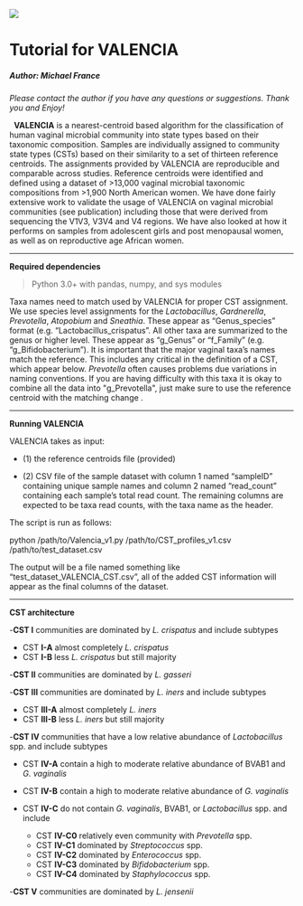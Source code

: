 ![](https://github.com/ravel-lab/VALENCIA/blob/master/valencia_logo.png)
# Tutorial for VALENCIA

##### Author: Michael France

*Please contact the author if you have any questions or suggestions. Thank you and Enjoy!*

&nbsp;
**VALENCIA** is a nearest-centroid based algorithm for the classification of human vaginal microbial community into state types based on their taxonomic composition. Samples are individually assigned to community state types (CSTs) based on their similarity to a set of thirteen reference centroids. The assignments provided by VALENCIA are reproducible and comparable across studies. Reference centroids were identified and defined using a dataset of >13,000 vaginal microbial taxonomic compositions from >1,900 North American women. We have done fairly extensive work to validate the usage of VALENCIA on vaginal microbial communities (see publication) including those that were derived from sequencing the V1V3, V3V4 and V4 regions. We have also looked at how it performs on samples from adolescent girls and post menopausal women, as well as on reproductive age African women. 

---
**Required dependencies** 

> Python 3.0+ with pandas, numpy, and sys modules


Taxa names need to match used by VALENCIA for proper CST assignment. We use species level assignments for the *Lactobacillus*, *Gardnerella*, *Prevotella*, *Atopobium* and *Sneathia*. These appear as “Genus_species” format (e.g. “Lactobacillus_crispatus”. All other taxa are summarized to the genus or higher level. These appear as “g_Genus” or “f_Family” (e.g. “g_Bifidobacterium”). It is important that the major vaginal taxa’s names match the reference. This includes any critical in the definition of a CST, which appear below. *Prevotella* often causes problems due variations in naming conventions. If you are having difficulty with this taxa it is okay to combine all the data into "g_Prevotella", just make sure to use the reference centroid with the matching change .

---
**Running VALENCIA** 

VALENCIA takes as input: 
- (1) the reference centroids file (provided)

- (2) CSV file of the sample dataset with column 1 named “sampleID” containing unique sample names and column 2 named “read_count” containing each sample’s total read count. The remaining columns are expected to be taxa read counts, with the taxa name as the header.
 
The script is run as follows:
 
python /path/to/Valencia_v1.py /path/to/CST_profiles_v1.csv /path/to/test_dataset.csv
 
The output will be a file named something like “test_dataset_VALENCIA_CST.csv”, all of the added CST information will appear as the final columns of the dataset.
 
---
**CST architecture** 

-**CST I** communities are dominated by *L. crispatus* and include subtypes
  - CST **I-A** almost completely *L. crispatus*
  - CST **I-B** less *L. crispatus* but still majority

-**CST II** communities are dominated by *L. gasseri*

-**CST III** communities are dominated by *L. iners* and include subtypes
  - CST **III-A** almost completely *L. iners*
  - CST **III-B** less *L. iners* but still majority

-**CST IV** communities that have a low relative abundance of *Lactobacillus* spp. and include subtypes
  - CST **IV-A** contain a high to moderate relative abundance of BVAB1 and *G. vaginalis*
  - CST **IV-B** contain a high to moderate relative abundance of *G. vaginalis*
  - CST **IV-C** do not contain *G. vaginalis*, BVAB1, or *Lactobacillus* spp. and include
  
      - CST **IV-C0** relatively even community with *Prevotella* spp.
      - CST **IV-C1** dominated by *Streptococcus* spp.
      - CST **IV-C2** dominated by *Enterococcus* spp.
      - CST **IV-C3** dominated by *Bifidobacterium* spp.
      - CST **IV-C4** dominated by *Staphylococcus* spp.

-**CST V** communities are dominated by *L. jensenii*



